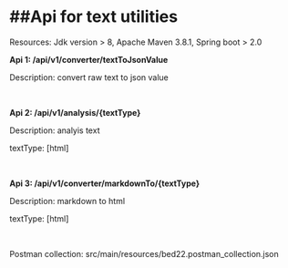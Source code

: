 <h1>##Api for text utilities</h1>

Resources:
Jdk version > 8, Apache Maven 3.8.1, Spring boot > 2.0


<p><strong>Api 1: /api/v1/converter/textToJsonValue</strong></p>
<p>Description: convert raw text to json value</p>
</br>
<p><strong>Api 2: /api/v1/analysis/{textType}</strong></p>
<p>Description: analyis text</p>
<p>textType: [html]</p>
</br>
<p><strong>Api 3: /api/v1/converter/markdownTo/{textType}</strong></p>
<p>Description: markdown to html</p>
<p>textType: [html]</p>
</br>
<p>Postman collection: src/main/resources/bed22.postman_collection.json</p>
